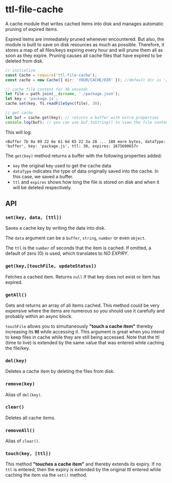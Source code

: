 # ttl-file-cache

A cache module that writes cached items into disk and manages automatic pruning of expired items.

Expired items are immediately pruned whenever encountered. But also, the module is built to save on disk resources as much as possible. Therefore, it stores a map of all files/keys expiring every hour and will prune them all as soon as they expire. Pruning causes all cache files that have expired to be deleted from disk.

```javascript
// initialize
const Cache = require('ttl-file-cache');
const cache = new Cache({ dir: 'YOUR/CACHE/DIR' }); //default dir is '/tmp/ttl-file-cache' or whatever os.tempdir() resolves to on your operating system

// cache file content for 30 seconds
let file = path.join(__dirname, './package.json');
let key = 'package.js';
cache.set(key, fs.readFileSync(file), 30);

// get cache
let buf = cache.get(key); // returns a buffer with extra properties
console.log(buf); // you can use buf.toString() to view the file content as a string
```

This will log:

```text
<Buffer 7b 0a 09 22 6e 61 6d 65 22 3a 20 ... 188 more bytes, dataType: 'buffer', key: 'package.js', ttl: 30, expires: 1675600657>
```

The `get(key)` method returns a buffer with the following properties added:

-   `key` the original key used to get the cache data
-   `dataType` indicates the type of data originally saved into the cache. In this case, we saved a buffer.
-   `ttl` and `expires` shows how long the file is stored on disk and when it will be deleted respectively.

## API

### **`set(key, data, [ttl])`**
Saves a cache key by writing the data into disk.

The `data` argument can be a `buffer`, `string`, `number` or even `object`.

The `ttl` is the `number` of seconds that the item is cached. If omitted, a default of zero (0) is used, which translates to _NO EXPIRY_.

### **`get(key,[touchFile, updateStatus])`**
Fetches a cached item. Returns `null` if that key does not exist or item has expired.

### **`getAll()`**
Gets and returns an array of all items cached. This method could be very expensive where the items are numerous so you should use it carefully and probably within an async block.

`touchFile` allows you to simultaneously **"touch a cache item"** thereby increasing its **ttl** while accessing it. This argument is great when you intend to keep files in cache while they are still being accessed. Note that the ttl (time to live) is extended by the same value that was entered while caching the file/key.

### **`del(key)`**
Deletes a cache item by deleting the files from disk.

### **`remove(key)`**
Alias of `del(key)`.

### **`clear()`**
Deletes all cache items.

### **`removeAll()`**
Alias of `clear()`.

### **`touch(key, [ttl])`**
This method **"touches a cache item"** and thereby extends its expiry. If no `ttl` is entered, then the expiry is extended by the original ttl entered while caching the item via the `set()` method.
